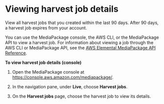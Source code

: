 # Viewing harvest job details<a name="hj-view"></a>

View all harvest jobs that you created within the last 90 days\. After 90 days, a harvest job expires from your account\.

You can use the MediaPackage console, the AWS CLI, or the MediaPackage API to view a harvest job\. For information about viewing a job through the AWS CLI or MediaPackage API, see the [AWS Elemental MediaPackage API Reference](https://docs.aws.amazon.com/mediapackage/latest/apireference/)\.

**To view harvest job details \(console\)**

1. Open the MediaPackage console at [https://console\.aws\.amazon\.com/mediapackage/](https://console.aws.amazon.com/mediapackage/)\.

1. In the navigation pane, under **Live**, choose **Harvest jobs**\. 

1. On the **Harvest jobs** page, choose the harvest job to view its details\.